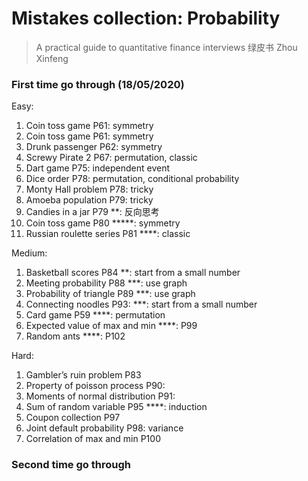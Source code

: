 # Mistakes collection: Probability

> A practical guide to quantitative finance interviews
>绿皮书 Zhou Xinfeng

### First time go through (18/05/2020)

Easy:

1. Coin toss game P61: symmetry
1. Coin toss game P61: symmetry
1. Drunk passenger P62: symmetry
1. Screwy Pirate 2 P67: permutation, classic
1. Dart game P75: independent event
1. Dice order P78: permutation, conditional probability
1. Monty Hall problem P78: tricky
1. Amoeba population P79: tricky
1. Candies in a jar P79 **: 反向思考
1. Coin toss game P80 *****: symmetry
1. Russian roulette series P81 ****: classic

Medium:

1. Basketball scores P84 **: start from a small number
1. Meeting probability P88 ***: use graph
1. Probability of triangle P89 ***: use graph
1. Connecting noodles P93: ***: start from a small number
1. Card game P59 ****: permutation
1. Expected value of max and min ****: P99
1. Random ants ****: P102

Hard:

1. Gambler’s ruin problem P83
1. Property of poisson process P90:
1. Moments of normal distribution P91:
1. Sum of random variable P95 ****: induction
1. Coupon collection P97
1. Joint default probability P98: variance
1. Correlation of max and min P100

### Second time go through

